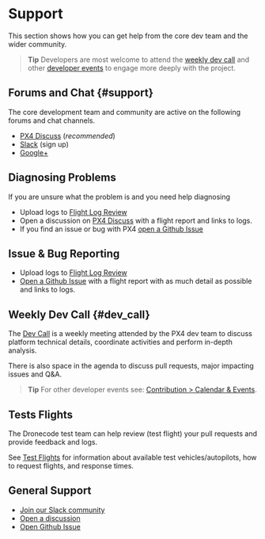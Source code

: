 # Support

This section shows how you can get help from the core dev team and the wider community.

> **Tip** Developers are most welcome to attend the [weekly dev call](../contribute/dev_call.md) and other [developer events](#calendar) to engage more deeply with the project.

## Forums and Chat {#support}

The core development team and community are active on the following forums and chat channels.

* [PX4 Discuss](http://discuss.px4.io/) (*recommended*)
* [Slack](http://slack.px4.io) (sign up)
* [Google+](https://plus.google.com/117509651030855307398)

## Diagnosing Problems

If you are unsure what the problem is and you need help diagnosing

* Upload logs to [Flight Log Review](http://logs.px4.io/)
* Open a discussion on [PX4 Discuss](http://discuss.px4.io/) with a flight report and links to logs.
* If you find an issue or bug with PX4 [open a Github Issue](https://github.com/PX4/Devguide/issues)

## Issue & Bug Reporting

* Upload logs to [Flight Log Review](http://logs.px4.io/)
* [Open a Github Issue](https://github.com/PX4/Devguide/issues) with a flight report with as much detail as possible and links to logs.

## Weekly Dev Call {#dev_call}

The [Dev Call](../contribute/dev_call.md) is a weekly meeting attended by the PX4 dev team to discuss platform technical details, coordinate activities and perform in-depth analysis.

There is also space in the agenda to discuss pull requests, major impacting issues and Q&A.

> **Tip** For other developer events see: [Contribution > Calendar & Events](../contribute/README.md#calendar).

## Tests Flights

The Dronecode test team can help review (test flight) your pull requests and provide feedback and logs.

See [Test Flights](../test_and_ci/test_flights.md) for information about available test vehicles/autopilots, how to request flights, and response times.

## General Support

* [Join our Slack community](http://slack.px4.io/)
* [Open a discussion](http://discuss.px4.io)
* [Open Github Issue](https://github.com/PX4/Devguide/issues)